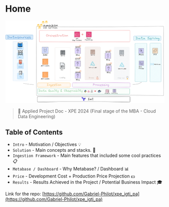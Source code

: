# Home

<img src="./assets/images/arquiteture_draw.png" />

> 💾 Applied Project Doc - XPE 2024
(Final stage of the MBA - Cloud Data Engineering)

## Table of Contents

* `Intro` - Motivation / Objectives 💡
* `Solution` - Main concepts and stacks. 📐
* `Ingestion Framework` - Main features that included some cool practices 📋
* `Metabase / Dashboard` - Why Metabase? / Dashboard 📊
* `Price` - Development Cost + Production Price Projection 💵
* `Results` - Results Achieved in the Project / Potential Business Impact 🎓

Link for the repo: [https://github.com/Gabriel-Philot/xpe_igti_pa](https://github.com/Gabriel-Philot/xpe_igti_pa)